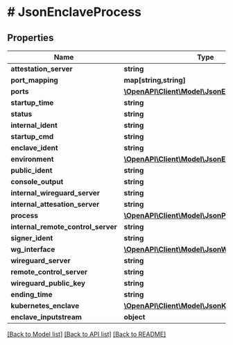# # JsonEnclaveProcess

## Properties

Name | Type | Description | Notes
------------ | ------------- | ------------- | -------------
**attestation_server** | **string** |  | [optional]
**port_mapping** | **map[string,string]** |  | [optional]
**ports** | [**\OpenAPI\Client\Model\JsonEnclavePort[]**](JsonEnclavePort.md) |  | [optional]
**startup_time** | **string** |  | [optional]
**status** | **string** |  | [optional]
**internal_ident** | **string** |  | [optional]
**startup_cmd** | **string** |  | [optional]
**enclave_ident** | **string** |  | [optional]
**environment** | [**\OpenAPI\Client\Model\JsonEnvironment**](JsonEnvironment.md) |  | [optional]
**public_ident** | **string** |  | [optional]
**console_output** | **string** |  | [optional]
**internal_wireguard_server** | **string** |  | [optional]
**internal_attesation_server** | **string** |  | [optional]
**process** | [**\OpenAPI\Client\Model\JsonProcess**](JsonProcess.md) |  | [optional]
**internal_remote_control_server** | **string** |  | [optional]
**signer_ident** | **string** |  | [optional]
**wg_interface** | [**\OpenAPI\Client\Model\JsonWireguardInterface**](JsonWireguardInterface.md) |  | [optional]
**wireguard_server** | **string** |  | [optional]
**remote_control_server** | **string** |  | [optional]
**wireguard_public_key** | **string** |  | [optional]
**ending_time** | **string** |  | [optional]
**kubernetes_enclave** | [**\OpenAPI\Client\Model\JsonKubernetesEnclave**](JsonKubernetesEnclave.md) |  | [optional]
**enclave_inputstream** | **object** |  | [optional]

[[Back to Model list]](../../README.md#models) [[Back to API list]](../../README.md#endpoints) [[Back to README]](../../README.md)
